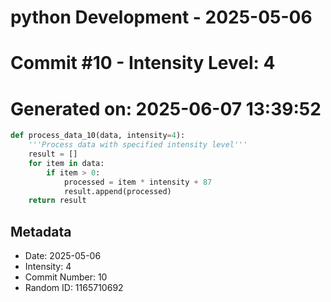 ﻿# python Development - 2025-05-06
# Commit #10 - Intensity Level: 4
# Generated on: 2025-06-07 13:39:52
```python
def process_data_10(data, intensity=4):
    '''Process data with specified intensity level'''
    result = []
    for item in data:
        if item > 0:
            processed = item * intensity + 87
            result.append(processed)
    return result
```
## Metadata
- Date: 2025-05-06
- Intensity: 4
- Commit Number: 10
- Random ID: 1165710692
